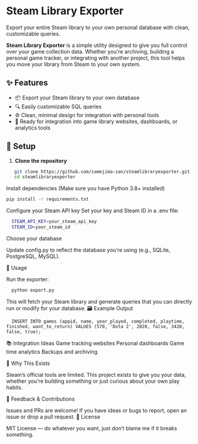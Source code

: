 # Steam Library Exporter

Export your entire Steam library to your own personal database with clean, customizable queries.

**Steam Library Exporter** is a simple utility designed to give you full control over your game collection data. Whether you're archiving, building a personal game tracker, or integrating with another project, this tool helps you move your library from Steam to your own system.

## ✨ Features

- 📦 Export your Steam library to your own database  
- 🔍 Easily customizable SQL queries  
- ⚙️ Clean, minimal design for integration with personal tools  
- 🧱 Ready for integration into game library websites, dashboards, or analytics tools  

## 🔧 Setup

1. **Clone the repository**

```bash   
   git clone https://github.com/samejima-san/steamlibraryexporter.git
   cd steamlibraryexporter
```
Install dependencies
(Make sure you have Python 3.8+ installed)

```bash
pip install -r requirements.txt
```
Configure your Steam API key
Set your key and Steam ID in a .env file:

```bash
  STEAM_API_KEY=your_steam_api_key
  STEAM_ID=your_steam_id
```
Choose your database

Update config.py to reflect the database you’re using (e.g., SQLite, PostgreSQL, MySQL).

🚀 Usage

Run the exporter:
```bash
  python export.py
```

This will fetch your Steam library and generate queries that you can directly run or modify for your database.
🗃 Example Output
```Postgresql
  INSERT INTO games (appid, name, year_played, completed, playtime, finished, want_to_return) VALUES (570, 'Dota 2', 2020, false, 3420, false, true);
```
📚 Integration Ideas
  Game tracking websites
  Personal dashboards
  Game time analytics
  Backups and archiving

🧠 Why This Exists

Steam’s official tools are limited. This project exists to give you your data, whether you're building something or just curious about your own play habits.

💬 Feedback & Contributions

Issues and PRs are welcome! If you have ideas or bugs to report, open an issue or drop a pull request.
📄 License

MIT License — do whatever you want, just don’t blame me if it breaks something.

